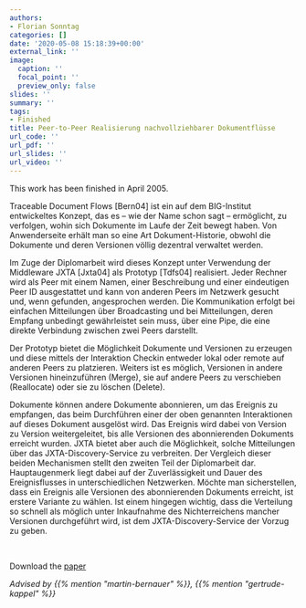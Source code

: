 ```yaml
---
authors:
- Florian Sonntag
categories: []
date: '2020-05-08 15:18:39+00:00'
external_link: ''
image:
  caption: ''
  focal_point: ''
  preview_only: false
slides: ''
summary: ''
tags:
- Finished
title: Peer-to-Peer Realisierung nachvollziehbarer Dokumentflüsse
url_code: ''
url_pdf: ''
url_slides: ''
url_video: ''
---
```


This work has been finished in April 2005.

Traceable Document Flows \[Bern04\] ist ein auf dem BIG-Institut entwickeltes Konzept, das es – wie der Name schon sagt – ermöglicht, zu verfolgen, wohin sich Dokumente im Laufe der Zeit bewegt haben. Von Anwenderseite erhält man so eine Art Dokument-Historie, obwohl die Dokumente und deren Versionen völlig dezentral verwaltet werden.

Im Zuge der Diplomarbeit wird dieses Konzept unter Verwendung der Middleware JXTA \[Jxta04\] als Prototyp \[Tdfs04\] realisiert. Jeder Rechner wird als Peer mit einem Namen, einer Beschreibung und einer eindeutigen Peer ID ausgestattet und kann von anderen Peers im Netzwerk gesucht und, wenn gefunden, angesprochen werden. Die Kommunikation erfolgt bei einfachen Mitteilungen über Broadcasting und bei Mitteilungen, deren Empfang unbedingt gewährleistet sein muss, über eine Pipe, die eine direkte Verbindung zwischen zwei Peers darstellt.

Der Prototyp bietet die Möglichkeit Dokumente und Versionen zu erzeugen und diese mittels der Interaktion Checkin entweder lokal oder remote auf anderen Peers zu platzieren. Weiters ist es möglich, Versionen in andere Versionen hineinzuführen (Merge), sie auf andere Peers zu verschieben (Reallocate) oder sie zu löschen (Delete).

Dokumente können andere Dokumente abonnieren, um das Ereignis zu empfangen, das beim Durchführen einer der oben genannten Interaktionen auf dieses Dokument ausgelöst wird. Das Ereignis wird dabei von Version zu Version weitergeleitet, bis alle Versionen des abonnierenden Dokuments erreicht wurden. JXTA bietet aber auch die Möglichkeit, solche Mitteilungen über das JXTA-Discovery-Service zu verbreiten. Der Vergleich dieser beiden Mechanismen stellt den zweiten Teil der Diplomarbeit dar. Hauptaugenmerk liegt dabei auf der Zuverlässigkeit und Dauer des Ereignisflusses in unterschiedlichen Netzwerken. Möchte man sicherstellen, dass ein Ereignis alle Versionen des abonnierenden Dokuments erreicht, ist erstere Variante zu wählen. Ist einem hingegen wichtig, dass die Verteilung so schnell als möglich unter Inkaufnahme des Nichterreichens mancher Versionen durchgeführt wird, ist dem JXTA-Discovery-Service der Vorzug zu geben.

&nbsp;

 Download the [paper](https://www.big.tuwien.ac.at/app/uploads/2016/10/Sonntag_poster.pdf)

*Advised by {{% mention "martin-bernauer" %}}, {{% mention "gertrude-kappel" %}}*